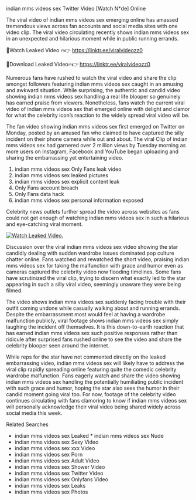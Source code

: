 ﻿indian mms videos sex Twitter Video [Watch N*de] Online

The viral video of ﻿indian mms videos sex emerging online has amassed tremendous views across fan accounts and social media sites with one video clip. The viral video circulating recently shows ﻿indian mms videos sex in an unexpected and hilarious moment while in public running errands. 

🔴Watch Leaked Video 🔥👉  https://linktr.ee/viralvideozz0 

🔴Download Leaked Video🔥👉  https://linktr.ee/viralvideozz0 

Numerous fans have rushed to watch the viral video and share the clip amongst followers featuring ﻿indian mms videos sex caught in an amusing and awkward situation. While surprising, the authentic and candid video showing ﻿indian mms videos sex handling a real life blooper so genuinely has earned praise from viewers. Nonetheless, fans watch the current viral video of ﻿indian mms videos sex that emerged online with delight and clamor for what the celebrity icon’s reaction to the widely spread viral video will be.

The fan video showing ﻿indian mms videos sex first emerged on Twitter on Monday, posted by an amused fan who claimed to have captured the silly incident on their phone camera while out and about. The viral Clip of ﻿indian mms videos sex had garnered over 2 million views by Tuesday morning as more users on Instagram, Facebook and YouTube began uploading and sharing the embarrassing yet entertaining video. 

1. ﻿indian mms videos sex Only Fans leak video
2. ﻿indian mms videos sex leaked pictures
3. ﻿indian mms videos sex explicit content leak
4. Only Fans account breach
5. Only Fans data hack
6. ﻿indian mms videos sex personal information exposed

Celebrity news outlets further spread the video across websites as fans could not get enough of watching ﻿indian mms videos sex in such a hilarious and eye-catching viral moment. 

[![Watch Leaked Video.](https://miro.medium.com/v2/resize:fit:828/format:webp/1*cilzJN44JGOrTw9NJCrNHA.gif "Watch Leaked Video")](https://linktr.ee/viralvideozz0)

Discussion over the viral ﻿indian mms videos sex video showing the star candidly dealing with sudden wardrobe issues dominated pop culture chatter online. Fans watched and rewatched the short video, praising ﻿indian mms videos sex for taking the malfunction with grace and humor even as cameras captured the celebrity video now flooding timelines. Some fans have scrutinized the viral clip, trying to discern what exactly led to the star appearing in such a silly viral video, seemingly unaware they were being filmed.

The video shows ﻿indian mms videos sex suddenly facing trouble with their outfit coming undone while casually walking about and running errands. Despite the embarrassment most would feel at having a wardrobe malfunction publicly, viral footage shows ﻿indian mms videos sex simply laughing the incident off themselves. It is this down-to-earth reaction that has earned ﻿indian mms videos sex such positive responses rather than ridicule after surprised fans rushed online to see the video and share the celebrity blooper seen around the internet.  

While reps for the star have not commented directly on the leaked embarrassing video, ﻿indian mms videos sex will likely have to address the viral clip rapidly spreading online featuring quite the comedic celebrity wardrobe malfunction. Fans eagerly watch and share the video showing ﻿indian mms videos sex handling the potentially humiliating public incident with such grace and humor, hoping the star also sees the humor in their candid moment going viral too. For now, footage of the celebrity video continues circulating with fans clamoring to know if ﻿indian mms videos sex will personally acknowledge their viral video being shared widely across social media this week.

Related Searches
* ﻿indian mms videos sex Leaked
﻿* indian mms videos sex Nude
* ﻿indian mms videos sex Sexy Video
* ﻿indian mms videos sex xxx Video
* ﻿indian mms videos sex Porn
* ﻿indian mms videos sex Adult Video
* ﻿indian mms videos sex Shower Video
* ﻿indian mms videos sex Twitter Video
* ﻿indian mms videos sex Onlyfans Video
* ﻿indian mms videos sex Leaks
* ﻿indian mms videos sex Photos